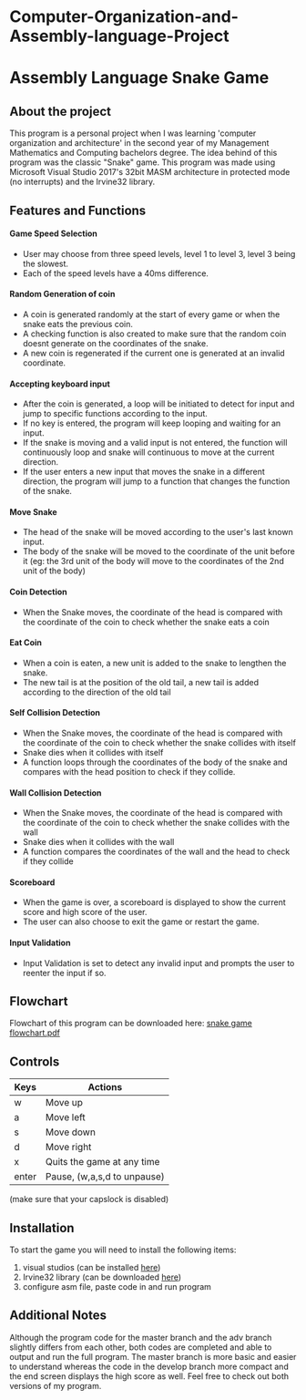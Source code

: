# Computer-Organization-and-Assembly-language-Project

# Assembly Language Snake Game
## About the project
This program is a personal project when I was learning 'computer organization and architecture' in the second year of my Management Mathematics and Computing bachelors degree. The idea behind of this program was the classic "Snake" game. This program was made using Microsoft Visual Studio 2017's 32bit MASM architecture in protected mode (no interrupts) and the Irvine32 library.

## Features and Functions
#### Game Speed Selection
  * User may choose from three speed levels, level 1 to level 3, level 3 being the slowest.
  * Each of the speed levels have a 40ms difference.
#### Random Generation of coin
  * A coin is generated randomly at the start of every game or when the snake eats the previous coin.
  * A checking function is also created to make sure that the random coin doesnt generate on the coordinates of the snake. 
  * A new coin is regenerated if the current one is generated at an invalid coordinate.
#### Accepting keyboard input
  * After the coin is generated, a loop will be initiated to detect for input and jump to specific functions according to the input.
  * If no key is entered, the program will keep looping and waiting for an input. 
  * If the snake is moving and a valid input is not entered, the function will continuously loop and snake will continuous to move at the current direction.
  * If the user enters a new input that moves the snake in a different direction, the program will jump to a function that changes the function of the snake.
#### Move Snake
  * The head of the snake will be moved according to the user's last known input. 
  * The body of the snake will be moved to the coordinate of the unit before it (eg: the 3rd unit of the body will move to the coordinates of the 2nd unit of the body)
#### Coin Detection
  * When the Snake moves, the coordinate of the head is compared with the coordinate of the coin to check whether the snake eats a coin
#### Eat Coin
  * When a coin is eaten, a new unit is added to the snake to lengthen the snake.
  * The new tail is at the position of the old tail, a new tail is added according to the direction of the old tail
#### Self Collision Detection 
  * When the Snake moves, the coordinate of the head is compared with the coordinate of the coin to check whether the snake collides with itself
  * Snake dies when it collides with itself
  * A function loops through the coordinates of the body of the snake and compares with the head position to check if they collide.
#### Wall Collision Detection
  * When the Snake moves, the coordinate of the head is compared with the coordinate of the coin to check whether the snake collides with the wall
  * Snake dies when it collides with the wall
  * A function compares the coordinates of the wall and the head to check if they collide
#### Scoreboard
  * When the game is over, a scoreboard is displayed to show the current score and high score of the user.
  * The user can also choose to exit the game or restart the game.
#### Input Validation
  * Input Validation is set to detect any invalid input and prompts the user to reenter the input if so.

## Flowchart
Flowchart of this program can be downloaded here: [snake game flowchart.pdf](https://github.com/meixinchoy/SnakeGame-asm8086/files/6953798/snake.game.flowchart.pdf)

## Controls
| Keys              | Actions                     |
| ----------------- | --------------------------- |
| w                 | Move up                     |
| a                 | Move left                   |
| s                 | Move down                   |
| d                 | Move right                  |
| x                 | Quits the game at any time  |
| enter             | Pause, (w,a,s,d to unpause) |

(make sure that your capslock is disabled)

## Installation
To start the game you will need to install the following items:
1. visual studios   (can be installed [here](https://visualstudio.microsoft.com/downloads/)) 
2. Irvine32 library (can be downloaded [here](https://github.com/meixinchoy/Irvine-library))
3. configure asm file, paste code in and run program

## Additional Notes
Although the program code for the master branch and the adv branch slightly differs from each other, both codes are completed and able to output and run the full program. The master branch is more basic and easier to understand whereas the code in the develop branch more compact and the end screen displays the high score as well. Feel free to check out both versions of my program.
